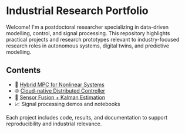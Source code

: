 # Industrial Research Portfolio
Welcome! I'm a postdoctoral researcher specializing in data-driven modelling, control, and signal processing. This repository highlights practical projects and research prototypes relevant to industry-focused research roles in autonomous systems, digital twins, and predictive modelling.

## Contents
- 🔧 [Hybrid MPC for Nonlinear Systems](projects/project3_hybrid_mpc/)
- 🌐 [Cloud-native Distributed Controller](projects/project2_cloud_control/)
- 🎯 [Sensor Fusion + Kalman Estimation](projects/project1_digital_twin/)
- 📈 Signal processing demos and notebooks

Each project includes code, results, and documentation to support reproducibility and industrial relevance.
